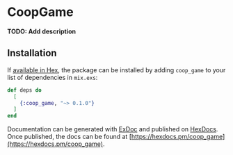 # CoopGame

**TODO: Add description**

## Installation

If [available in Hex](https://hex.pm/docs/publish), the package can be installed
by adding `coop_game` to your list of dependencies in `mix.exs`:

```elixir
def deps do
  [
    {:coop_game, "~> 0.1.0"}
  ]
end
```

Documentation can be generated with [ExDoc](https://github.com/elixir-lang/ex_doc)
and published on [HexDocs](https://hexdocs.pm). Once published, the docs can
be found at [https://hexdocs.pm/coop_game](https://hexdocs.pm/coop_game).

